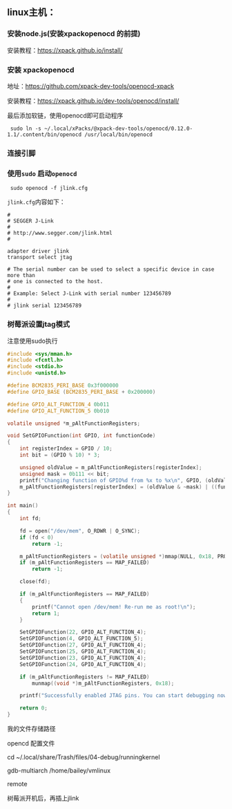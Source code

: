## linux主机：

### 安装node.js\(安装xpackopenocd 的前提)

安装教程：https://xpack.github.io/install/

### 安装 xpackopenocd 

地址：https://github.com/xpack-dev-tools/openocd-xpack

安装教程：https://xpack.github.io/dev-tools/openocd/install/

最后添加软链，使用openocd即可启动程序

` sudo ln -s ~/.local/xPacks/@xpack-dev-tools/openocd/0.12.0-1.1/.content/bin/openocd /usr/local/bin/openocd`

### 连接引脚

### 使用`sudo` 启动`openocd`

` sudo openocd -f jlink.cfg`

`jlink.cfg`内容如下：

```
# 
# SEGGER J-Link
#
# http://www.segger.com/jlink.html
#

adapter driver jlink
transport select jtag

# The serial number can be used to select a specific device in case more than
# one is connected to the host.
#
# Example: Select J-Link with serial number 123456789
#
# jlink serial 123456789
```

###  

### 树莓派设置jtag模式

注意使用sudo执行 

```c
#include <sys/mman.h>
#include <fcntl.h>
#include <stdio.h>
#include <unistd.h>

#define BCM2835_PERI_BASE 0x3f000000
#define GPIO_BASE (BCM2835_PERI_BASE + 0x200000)

#define GPIO_ALT_FUNCTION_4 0b011
#define GPIO_ALT_FUNCTION_5 0b010

volatile unsigned *m_pAltFunctionRegisters;

void SetGPIOFunction(int GPIO, int functionCode)
{
	int registerIndex = GPIO / 10;
	int bit = (GPIO % 10) * 3;

	unsigned oldValue = m_pAltFunctionRegisters[registerIndex];
	unsigned mask = 0b111 << bit;
	printf("Changing function of GPIO%d from %x to %x\n", GPIO, (oldValue >> bit) & 0b111, functionCode);
	m_pAltFunctionRegisters[registerIndex] = (oldValue & ~mask) | ((functionCode << bit) & mask);
}

int main()
{
	int fd;

	fd = open("/dev/mem", O_RDWR | O_SYNC);
	if (fd < 0)
		return -1;

	m_pAltFunctionRegisters = (volatile unsigned *)mmap(NULL, 0x18, PROT_READ | PROT_WRITE, MAP_SHARED, fd, GPIO_BASE);
	if (m_pAltFunctionRegisters == MAP_FAILED)
		return -1;

	close(fd);

	if (m_pAltFunctionRegisters == MAP_FAILED)
	{
		printf("Cannot open /dev/mem! Re-run me as root!\n");
		return 1;
	}

	SetGPIOFunction(22, GPIO_ALT_FUNCTION_4);
	SetGPIOFunction(4, GPIO_ALT_FUNCTION_5);
	SetGPIOFunction(27, GPIO_ALT_FUNCTION_4);
	SetGPIOFunction(25, GPIO_ALT_FUNCTION_4);
	SetGPIOFunction(23, GPIO_ALT_FUNCTION_4);
	SetGPIOFunction(24, GPIO_ALT_FUNCTION_4);

	if (m_pAltFunctionRegisters != MAP_FAILED)
		munmap((void *)m_pAltFunctionRegisters, 0x18);

	printf("Successfully enabled JTAG pins. You can start debugging now.\n");

	return 0;
}

```



我的文件存储路径

opencd 配置文件

cd ~/.local/share/Trash/files/04-debug/runningkernel

gdb-multiarch /home/bailey/vmlinux 

remote 

树莓派开机后，再插上jlink









